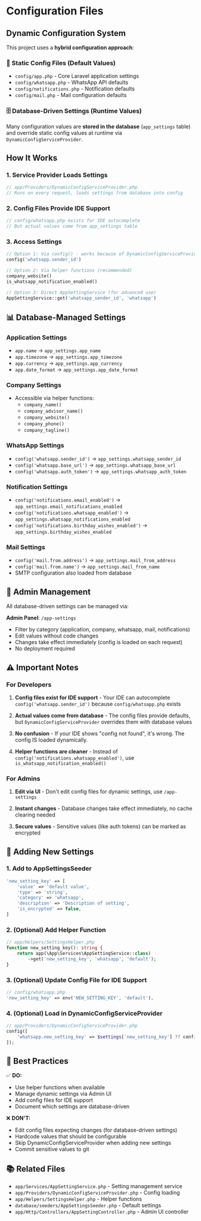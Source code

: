# Configuration Files

## Dynamic Configuration System

This project uses a **hybrid configuration approach**:

### 📁 Static Config Files (Default Values)
- `config/app.php` - Core Laravel application settings
- `config/whatsapp.php` - WhatsApp API defaults
- `config/notifications.php` - Notification defaults
- `config/mail.php` - Mail configuration defaults

### 🗄️ Database-Driven Settings (Runtime Values)
Many configuration values are **stored in the database** (`app_settings` table) and override static config values at runtime via `DynamicConfigServiceProvider`.

## How It Works

### 1. Service Provider Loads Settings
```php
// app/Providers/DynamicConfigServiceProvider.php
// Runs on every request, loads settings from database into config
```

### 2. Config Files Provide IDE Support
```php
// config/whatsapp.php exists for IDE autocomplete
// But actual values come from app_settings table
```

### 3. Access Settings
```php
// Option 1: Via config() - works because of DynamicConfigServiceProvider
config('whatsapp.sender_id')

// Option 2: Via helper functions (recommended)
company_website()
is_whatsapp_notification_enabled()

// Option 3: Direct AppSettingService (for advanced use)
AppSettingService::get('whatsapp_sender_id', 'whatsapp')
```

## 📊 Database-Managed Settings

### Application Settings
- `app.name` → `app_settings.app_name`
- `app.timezone` → `app_settings.app_timezone`
- `app.currency` → `app_settings.app_currency`
- `app.date_format` → `app_settings.app_date_format`

### Company Settings
- Accessible via helper functions:
  - `company_name()`
  - `company_advisor_name()`
  - `company_website()`
  - `company_phone()`
  - `company_tagline()`

### WhatsApp Settings
- `config('whatsapp.sender_id')` → `app_settings.whatsapp_sender_id`
- `config('whatsapp.base_url')` → `app_settings.whatsapp_base_url`
- `config('whatsapp.auth_token')` → `app_settings.whatsapp_auth_token`

### Notification Settings
- `config('notifications.email_enabled')` → `app_settings.email_notifications_enabled`
- `config('notifications.whatsapp_enabled')` → `app_settings.whatsapp_notifications_enabled`
- `config('notifications.birthday_wishes_enabled')` → `app_settings.birthday_wishes_enabled`

### Mail Settings
- `config('mail.from.address')` → `app_settings.mail_from_address`
- `config('mail.from.name')` → `app_settings.mail_from_name`
- SMTP configuration also loaded from database

## 🔧 Admin Management

All database-driven settings can be managed via:

**Admin Panel**: `/app-settings`

- Filter by category (application, company, whatsapp, mail, notifications)
- Edit values without code changes
- Changes take effect immediately (config is loaded on each request)
- No deployment required

## ⚠️ Important Notes

### For Developers

1. **Config files exist for IDE support** - Your IDE can autocomplete `config('whatsapp.sender_id')` because `config/whatsapp.php` exists

2. **Actual values come from database** - The config files provide defaults, but `DynamicConfigServiceProvider` overrides them with database values

3. **No confusion** - If your IDE shows "config not found", it's wrong. The config IS loaded dynamically.

4. **Helper functions are cleaner** - Instead of `config('notifications.whatsapp_enabled')`, use `is_whatsapp_notification_enabled()`

### For Admins

1. **Edit via UI** - Don't edit config files for dynamic settings, use `/app-settings`

2. **Instant changes** - Database changes take effect immediately, no cache clearing needed

3. **Secure values** - Sensitive values (like auth tokens) can be marked as encrypted

## 📝 Adding New Settings

### 1. Add to AppSettingsSeeder
```php
'new_setting_key' => [
    'value' => 'default value',
    'type' => 'string',
    'category' => 'whatsapp',
    'description' => 'Description of setting',
    'is_encrypted' => false,
]
```

### 2. (Optional) Add Helper Function
```php
// app/Helpers/SettingsHelper.php
function new_setting_key(): string {
    return app(\App\Services\AppSettingService::class)
        ->get('new_setting_key', 'whatsapp', 'default');
}
```

### 3. (Optional) Update Config File for IDE Support
```php
// config/whatsapp.php
'new_setting_key' => env('NEW_SETTING_KEY', 'default'),
```

### 4. (Optional) Load in DynamicConfigServiceProvider
```php
// app/Providers/DynamicConfigServiceProvider.php
config([
    'whatsapp.new_setting_key' => $settings['new_setting_key'] ?? config('whatsapp.new_setting_key'),
]);
```

## 🎯 Best Practices

✅ **DO:**
- Use helper functions when available
- Manage dynamic settings via Admin UI
- Add config files for IDE support
- Document which settings are database-driven

❌ **DON'T:**
- Edit config files expecting changes (for database-driven settings)
- Hardcode values that should be configurable
- Skip DynamicConfigServiceProvider when adding new settings
- Commit sensitive values to git

## 📚 Related Files

- `app/Services/AppSettingService.php` - Setting management service
- `app/Providers/DynamicConfigServiceProvider.php` - Config loading
- `app/Helpers/SettingsHelper.php` - Helper functions
- `database/seeders/AppSettingsSeeder.php` - Default settings
- `app/Http/Controllers/AppSettingController.php` - Admin UI controller
